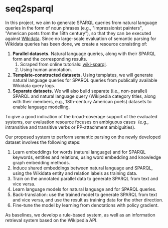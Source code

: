 # seq2sparql

In this project, we aim to generate SPARQL queries from natural language queries in the form of noun phrases (e.g., "impressionist painters", "American poets from the 18th century”), so that they can be executed against [Wikidata](https://www.wikidata.org).
Since no large-scale evaluation of semantic parsing for Wikidata queries has been done, we create a resource consisting of:

1. **Parallel datasets.** Natural language queries, along with their SPARQL form and the corresponding results.
    1. Scraped from online tutorials: [wiki-sparql](https://github.com/coastalcph/wiki-sparql).
    2. Using human annotation.
1. **Template-constructed datasets.** Using templates, we will generate natural language queries for SPARQL queries from publically available Wikidata query logs. 
1. **Separate datasets.** We will also build separate (i.e., non-parallel) SPARQL and natural language query (Wikipedia category titles, along with their members, e.g., 18th-century American poets) datasets to enable language modelling.

To give a good indication of the broad-coverage support of the evaluated systems, our evaluation resource focuses on ambiguous cases  (e.g., intransitive and transitive verbs or PP-attachment ambiguities).

Our proposed system to perform semantic parsing on the newly developed dataset involves the following steps:

1. Learn embeddings for words (natural language) and for SPARQL keywords, entities and relations, using word embedding and knowledge graph embedding methods.
1. Induce shared embeddings between natural language and SPARQL, using the Wikidata entity and relation labels as training data.
1. Train on the annotated parallel data to generate SPARQL from text and vice versa.
1. Learn language models for natural language and for SPARQL queries.
1. Back-translation: use the trained model to generate SPARQL from text and vice versa, and use the result as training data for the other direction.
1. Fine-tune the model by learning from denotations with policy gradient.

As baselines, we develop a rule-based system, as well as an information retrieval system based on the Wikipedia API.
